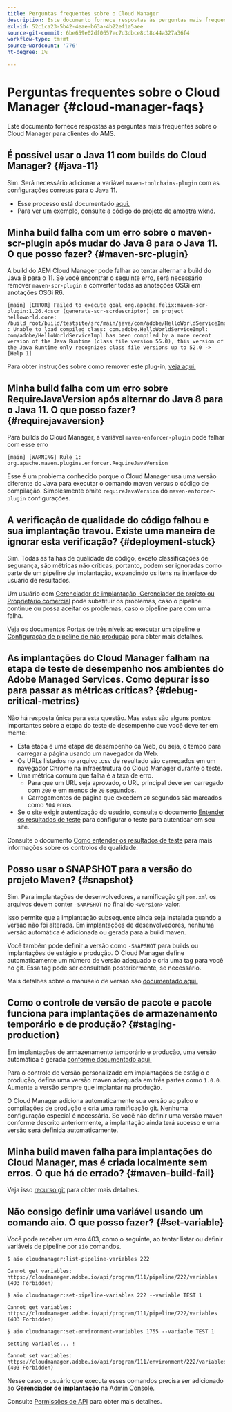 ```yaml
---
title: Perguntas frequentes sobre o Cloud Manager
description: Este documento fornece respostas às perguntas mais frequentes sobre o Cloud Manager para clientes do AMS.
exl-id: 52c1ca23-5b42-4eae-b63a-4b22ef1a5aee
source-git-commit: 6be659e02df0657ec7d3dbce8c18c44a327a36f4
workflow-type: tm+mt
source-wordcount: '776'
ht-degree: 1%

---
```



# Perguntas frequentes sobre o Cloud Manager {#cloud-manager-faqs}

Este documento fornece respostas às perguntas mais frequentes sobre o Cloud Manager para clientes do AMS.

## É possível usar o Java 11 com builds do Cloud Manager? {#java-11}

Sim. Será necessário adicionar a variável `maven-toolchains-plugin` com as configurações corretas para o Java 11.

* Esse processo está documentado [aqui.](/help/getting-started/using-the-wizard.md)
* Para ver um exemplo, consulte a [código do projeto de amostra wknd.](https://github.com/adobe/aem-guides-wknd/commit/6cb5238cb6b932735dcf91b21b0d835ae3a7fe75)

## Minha build falha com um erro sobre o maven-scr-plugin após mudar do Java 8 para o Java 11. O que posso fazer? {#maven-src-plugin}

A build do AEM Cloud Manager pode falhar ao tentar alternar a build do Java 8 para o 11. Se você encontrar o seguinte erro, será necessário remover `maven-scr-plugin` e converter todas as anotações OSGi em anotações OSGi R6.

```text
[main] [ERROR] Failed to execute goal org.apache.felix:maven-scr-plugin:1.26.4:scr (generate-scr-scrdescriptor) on project helloworld.core: /build_root/build/testsite/src/main/java/com/adobe/HelloWorldServiceImpl.java : Unable to load compiled class: com.adobe.HelloWorldServiceImpl: com/adobe/HelloWorldServiceImpl has been compiled by a more recent version of the Java Runtime (class file version 55.0), this version of the Java Runtime only recognizes class file versions up to 52.0 -> [Help 1]
```

Para obter instruções sobre como remover este plug-in, [veja aqui.](https://cqdump.wordpress.com/2019/01/03/from-scr-annotations-to-osgi-annotations/)

## Minha build falha com um erro sobre RequireJavaVersion após alternar do Java 8 para o Java 11. O que posso fazer? {#requirejavaversion}

Para builds do Cloud Manager, a variável `maven-enforcer-plugin` pode falhar com esse erro

```text
[main] [WARNING] Rule 1: org.apache.maven.plugins.enforcer.RequireJavaVersion
```

Esse é um problema conhecido porque o Cloud Manager usa uma versão diferente do Java para executar o comando maven versus o código de compilação. Simplesmente omite `requireJavaVersion` do `maven-enforcer-plugin` configurações.

## A verificação de qualidade do código falhou e sua implantação travou. Existe uma maneira de ignorar esta verificação? {#deployment-stuck}

Sim. Todas as falhas de qualidade de código, exceto classificações de segurança, são métricas não críticas, portanto, podem ser ignoradas como parte de um pipeline de implantação, expandindo os itens na interface do usuário de resultados.

Um usuário com [Gerenciador de implantação, Gerenciador de projeto ou Proprietário comercial](/help/requirements/users-and-roles.md#role-definitions) pode substituir os problemas, caso o pipeline continue ou possa aceitar os problemas, caso o pipeline pare com uma falha.

Veja os documentos [Portas de três níveis ao executar um pipeline](/help/using/code-quality-testing.md#three-tier-gates-while-running-a-pipeline) e [Configuração de pipeline de não produção](/help/using/non-production-pipelines.md#understanding-the-flow) para obter mais detalhes.

## As implantações do Cloud Manager falham na etapa de teste de desempenho nos ambientes do Adobe Managed Services. Como depurar isso para passar as métricas críticas? {#debug-critical-metrics}

Não há resposta única para esta questão. Mas estes são alguns pontos importantes sobre a etapa do teste de desempenho que você deve ter em mente:

* Esta etapa é uma etapa de desempenho da Web, ou seja, o tempo para carregar a página usando um navegador da Web.
* Os URLs listados no arquivo .csv de resultado são carregados em um navegador Chrome na infraestrutura do Cloud Manager durante o teste.
* Uma métrica comum que falha é a taxa de erro.
   * Para que um URL seja aprovado, o URL principal deve ser carregado com `200` e em menos de `20` segundos.
   * Carregamentos de página que excedem `20` segundos são marcados como `504` erros.
* Se o site exigir autenticação do usuário, consulte o documento [Entender os resultados de teste](/help/using/code-quality-testing.md#authenticated-performance-testing) para configurar o teste para autenticar em seu site.

Consulte o documento [Como entender os resultados de teste](/help/using/code-quality-testing.md) para mais informações sobre os controlos de qualidade.

## Posso usar o SNAPSHOT para a versão do projeto Maven? {#snapshot}

Sim. Para implantações de desenvolvedores, a ramificação git `pom.xml` os arquivos devem conter `-SNAPSHOT` no final do `<version>` valor.

Isso permite que a implantação subsequente ainda seja instalada quando a versão não foi alterada. Em implantações de desenvolvedores, nenhuma versão automática é adicionada ou gerada para a build maven.

Você também pode definir a versão como `-SNAPSHOT` para builds ou implantações de estágio e produção. O Cloud Manager define automaticamente um número de versão adequado e cria uma tag para você no git. Essa tag pode ser consultada posteriormente, se necessário.

Mais detalhes sobre o manuseio de versão são [documentado aqui.](https://experienceleague.adobe.com/docs/experience-manager-cloud-service/content/implementing/using-cloud-manager/managing-code/project-version-handling.html)

## Como o controle de versão de pacote e pacote funciona para implantações de armazenamento temporário e de produção? {#staging-production}

Em implantações de armazenamento temporário e produção, uma versão automática é gerada [conforme documentado aqui.](/help/managing-code/maven-project-version.md)

Para o controle de versão personalizado em implantações de estágio e produção, defina uma versão maven adequada em três partes como `1.0.0`. Aumente a versão sempre que implantar na produção.

O Cloud Manager adiciona automaticamente sua versão ao palco e compilações de produção e cria uma ramificação git. Nenhuma configuração especial é necessária. Se você não definir uma versão maven conforme descrito anteriormente, a implantação ainda terá sucesso e uma versão será definida automaticamente.

## Minha build maven falha para implantações do Cloud Manager, mas é criada localmente sem erros. O que há de errado? {#maven-build-fail}

Veja isso [recurso git](https://github.com/cqsupport/cloud-manager/blob/main/cm-build-step-fails.md) para obter mais detalhes.

## Não consigo definir uma variável usando um comando aio. O que posso fazer? {#set-variable}

Você pode receber um erro 403, como o seguinte, ao tentar listar ou definir variáveis de pipeline por `aio` comandos.

```shell
$ aio cloudmanager:list-pipeline-variables 222

Cannot get variables: https://cloudmanager.adobe.io/api/program/111/pipeline/222/variables (403 Forbidden)

$ aio cloudmanager:set-pipeline-variables 222 --variable TEST 1

Cannot get variables: https://cloudmanager.adobe.io/api/program/111/pipeline/222/variables (403 Forbidden)

$ aio cloudmanager:set-environment-variables 1755 --variable TEST 1

setting variables... !

Cannot set variables: https://cloudmanager.adobe.io/api/program/111/environment/222/variables (403 Forbidden)
```

Nesse caso, o usuário que executa esses comandos precisa ser adicionado ao **Gerenciador de implantação** na Admin Console.

Consulte [Permissões de API](https://developer.adobe.com/experience-cloud/cloud-manager/guides/getting-started/permissions/) para obter mais detalhes.
